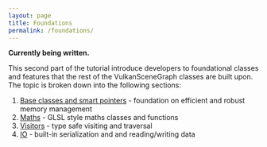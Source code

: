 ```yaml
---
layout: page
title: Foundations
permalink: /foundations/
---
```


**Currently being written.**

This second part of the tutorial introduce developers to foundational classes and features that the rest of the VulkanSceneGraph classes are built upon. The topic is broken down into the following sections:

1. [Base classes and smart pointers](BaseClassesAndSmartPointers.md) - foundation on efficient and robust memory management
1. [Maths](Maths.md) - GLSL style maths classes and functions
1. [Visitors](Visitors.md) - type safe visiting and traversal
1. [IO](IO.md) - built-in serialization and and reading/writing data


